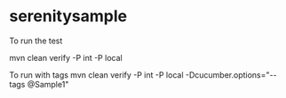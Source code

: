 # serenitysample

To run the test

mvn clean verify -P int -P local

To run with tags
mvn clean verify -P int -P local -Dcucumber.options="--tags @Sample1"
